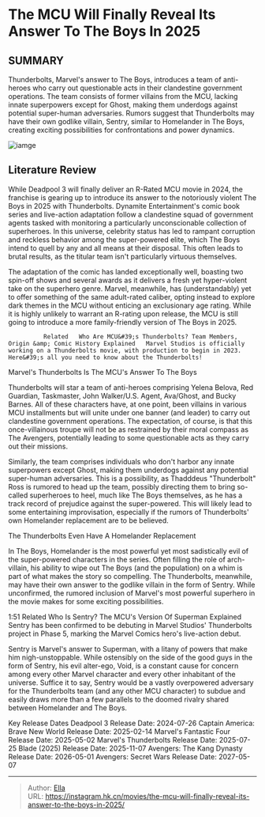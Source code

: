 # The MCU Will Finally Reveal Its Answer To The Boys In 2025


## SUMMARY 



  Thunderbolts, Marvel&#39;s answer to The Boys, introduces a team of anti-heroes who carry out questionable acts in their clandestine government operations.   The team consists of former villains from the MCU, lacking innate superpowers except for Ghost, making them underdogs against potential super-human adversaries.   Rumors suggest that Thunderbolts may have their own godlike villain, Sentry, similar to Homelander in The Boys, creating exciting possibilities for confrontations and power dynamics.  

![iamge](https://static1.srcdn.com/wordpress/wp-content/uploads/2023/12/a-split-image-of-the-mcu-s-winter-soldier-and-billy-butcher-from-the-boys.jpg)

## Literature Review



While Deadpool 3 will finally deliver an R-Rated MCU movie in 2024, the franchise is gearing up to introduce its answer to the notoriously violent The Boys in 2025 with Thunderbolts. Dynamite Entertainment&#39;s comic book series and live-action adaptation follow a clandestine squad of government agents tasked with monitoring a particularly unconscionable collection of superheroes. In this universe, celebrity status has led to rampant corruption and reckless behavior among the super-powered elite, which The Boys intend to quell by any and all means at their disposal. This often leads to brutal results, as the titular team isn&#39;t particularly virtuous themselves.




The adaptation of the comic has landed exceptionally well, boasting two spin-off shows and several awards as it delivers a fresh yet hyper-violent take on the superhero genre. Marvel, meanwhile, has (understandably) yet to offer something of the same adult-rated caliber, opting instead to explore dark themes in the MCU without enticing an exclusionary age rating. While it is highly unlikely to warrant an R-rating upon release, the MCU is still going to introduce a more family-friendly version of The Boys in 2025.

              Related   Who Are MCU&#39;s Thunderbolts? Team Members, Origin &amp; Comic History Explained   Marvel Studios is officially working on a Thunderbolts movie, with production to begin in 2023. Here&#39;s all you need to know about the Thunderbolts!    


 Marvel&#39;s Thunderbolts Is The MCU&#39;s Answer To The Boys 
          

Thunderbolts will star a team of anti-heroes comprising Yelena Belova, Red Guardian, Taskmaster, John Walker/U.S. Agent, Ava/Ghost, and Bucky Barnes. All of these characters have, at one point, been villains in various MCU installments but will unite under one banner (and leader) to carry out clandestine government operations. The expectation, of course, is that this once-villainous troupe will not be as restrained by their moral compass as The Avengers, potentially leading to some questionable acts as they carry out their missions.




Similarly, the team comprises individuals who don&#39;t harbor any innate superpowers except Ghost, making them underdogs against any potential super-human adversaries. This is a possibility, as Thadddeus &#34;Thunderbolt&#34; Ross is rumored to head up the team, possibly directing them to bring so-called superheroes to heel, much like The Boys themselves, as he has a track record of prejudice against the super-powered. This will likely lead to some entertaining improvisation, especially if the rumors of Thunderbolts&#39; own Homelander replacement are to be believed.



 The Thunderbolts Even Have A Homelander Replacement 
          

In The Boys, Homelander is the most powerful yet most sadistically evil of the super-powered characters in the series. Often filling the role of arch-villain, his ability to wipe out The Boys (and the population) on a whim is part of what makes the story so compelling. The Thunderbolts, meanwhile, may have their own answer to the godlike villain in the form of Sentry. While unconfirmed, the rumored inclusion of Marvel&#39;s most powerful superhero in the movie makes for some exciting possibilities.




  1:51                   Related   Who Is Sentry? The MCU&#39;s Version Of Superman Explained   Sentry has been confirmed to be debuting in Marvel Studios&#39; Thunderbolts project in Phase 5, marking the Marvel Comics hero&#39;s live-action debut.    

Sentry is Marvel&#39;s answer to Superman, with a litany of powers that make him nigh-unstoppable. While ostensibly on the side of the good guys in the form of Sentry, his evil alter-ego, Void, is a constant cause for concern among every other Marvel character and every other inhabitant of the universe. Suffice it to say, Sentry would be a vastly overpowered adversary for the Thunderbolts team (and any other MCU character) to subdue and easily draws more than a few parallels to the doomed rivalry shared between Homelander and The Boys.

  Key Release Dates              Deadpool 3 Release Date: 2024-07-26                    Captain America: Brave New World Release Date: 2025-02-14                   Marvel&#39;s Fantastic Four Release Date: 2025-05-02                   Marvel&#39;s Thunderbolts Release Date: 2025-07-25                   Blade (2025) Release Date: 2025-11-07                   Avengers: The Kang Dynasty  Release Date: 2026-05-01                    Avengers: Secret Wars Release Date: 2027-05-07      

---

> Author: [Ella](https://instagram.hk.cn/)  
> URL: https://instagram.hk.cn/movies/the-mcu-will-finally-reveal-its-answer-to-the-boys-in-2025/  

